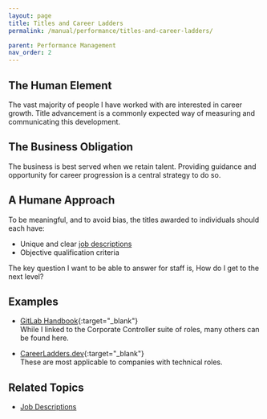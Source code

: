 ```yaml
---
layout: page
title: Titles and Career Ladders
permalink: /manual/performance/titles-and-career-ladders/

parent: Performance Management
nav_order: 2
---
```


## The Human Element
The vast majority of people I have worked with are interested in career growth. 
Title advancement is a commonly expected way of measuring and communicating 
this development.

## The Business Obligation
The business is best served when we retain talent. Providing guidance and
opportunity for career progression is a central strategy to do so.

## A Humane Approach
To be meaningful, and to avoid bias, the titles awarded to individuals should 
each have:

* Unique and clear [job descriptions](/manual/in/job-descriptions/)
* Objective qualification criteria

The key question I want to be able to answer for staff is, How do I get to the
next level?

## Examples
* [GitLab Handbook](https://about.gitlab.com/job-families/finance/corporate-controller/){:target="\_blank"}  
  While I linked to the Corporate Controller suite of roles, many others can be
  found here.  

* [CareerLadders.dev](https://career-ladders.dev){:target="\_blank"}  
  These are most applicable to companies with technical roles.


## Related Topics
  * [Job Descriptions](/manual/in/job-descriptions/)

